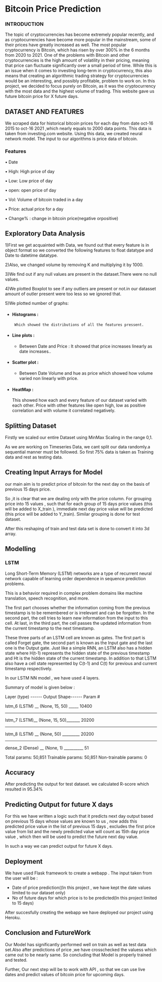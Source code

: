 
# Bitcoin Price Prediction



### INTRODUCTION

The topic of cryptocurrencies has become extremely popular recently, and as cryptocurrencies have become more popular in the mainstream, some of their prices have greatly increased as well. The most popular cryptocurrency is Bitcoin, which has risen by over 300% in the 6 months from  2020 to  2021. One of the problems with Bitcoin and other cryptocurrencies is the high amount of volatility in their pricing, meaning that price can fluctuate significantly over a small period of time. While this is an issue when it comes to investing long-term in cryptocurrency, this also means that creating an algorithmic trading strategy for cryptocurrencies would be an interesting, and possibly profitable, problem to work on. In this project, we decided to focus purely on Bitcoin, as it was the cryptocurrency with the most data and the highest volume of trading.
This website gave us future bitcoin price for X future days.
## DATASET AND FEATURES

We scraped data for historical bitcoin prices for each day from date oct-16 2015 to oct-16 2021 ,which nearly equals to 2000 data points. This data is taken from investing.com website.
Using this data, we created neural network model. The input to our algorithms is  price data of bitcoin.

### Features
• Date
 
• High: High price of day

• Low: Low price of day

• open: open price of day

• Vol: Volume of bitcoin traded in a day

• Price: actual price for a day

• Change% : change in bitcoin price(negative orpositive)

## Exploratory Data Analysis

1)First we get acquainted with Data, we found out that every feature is in object format so we converted the following features  to float datatype and Date to datetime datatype.

2)Also, we changed volume by removing K and multiplying it by 1000.

3)We find out if any null values are present in the dataset.There were no null values.

4)We plotted Boxplot to see if any outliers are present or not.in our datasset amount of outler present were too less so we ignored that.

5)We plotted number of graphs:
  * #### Histograms  :
         Which showed the distributions of all the features pressent.
  * #### Line plots :
      * Between Date and Price :
         It showed that price increases linearly as date increases..

  * #### Scatter plot :
    * Between Date  Volume and hue as price which showed how volume varied non linearly with price.
  * #### HeatMap :
     This showed how each and every feature of our dataset varied with each other.
     Price with other features like open high, low as positive correlation and with volume it correlated negatively.
     
## Splitting Dataset

Firstly we scaled our entire Dataset using MinMax Scaling in the range 0,1.

As we are working on Timeseries Data, we cant split our data randomly.a sequential manner must be followed.
So first 75% data is taken as Training data and rest as testing data.
## Creating Input Arrays for Model

our main aim is to predict  price of bitcoin for the next day on the basis of previous 15 days price.

So ,it is clear that we are dealing only with the price column.
For grouping price into 15 values , such that for each group of 15 days price values (this will be added to X_train ), immediate next day price value will be predicted (this price will be added to Y_train). 
Similar grouping is done for test dataset.

After this reshaping of train and test data set is done to convert it into 3d array.

## Modelling
### LSTM

Long Short-Term Memory (LSTM) networks are a type of recurrent neural network capable of learning order dependence in sequence prediction problems.

This is a behavior required in complex problem domains like machine translation, speech recognition, and more.

The first part chooses whether the information coming from the previous timestamp is to be remembered or is irrelevant and can be forgotten. In the second part, the cell tries to learn new information from the input to this cell. At last, in the third part, the cell passes the updated information from the current timestamp to the next timestamp.

These three parts of an LSTM cell are known as gates. The first part is called Forget gate, the second part is known as the Input gate and the last one is the Output gate.
Just like a simple RNN, an LSTM also has a hidden state where H(t-1) represents the hidden state of the previous timestamp and Ht is the hidden state of the current timestamp. In addition to that LSTM also have a cell state represented by C(t-1) and C(t) for previous and current timestamp respectively.

In our LSTM NN model , we have used 4 layers. 

Summary of model is given below :

Layer (type) ------                Output Shape------              Param #   

lstm_6 (LSTM)   __             (None, 15, 50) _____           10400     
_________________________________________________________________
lstm_7 (LSTM)__                (None, 15, 50)_______            20200     
_________________________________________________________________
lstm_8 (LSTM) __               (None, 50) _________               20200     
_________________________________________________________________
dense_2 (Dense) __             (None, 1) __________                51        

Total params: 50,851
Trainable params: 50,851
Non-trainable params: 0


## Accuracy
After predicting the output for test dataset.
we calculated R-score which resulted in 95.34%

## Predicting Output for future X days

For this we have written a logic such that it predicts  next day  output based on previous 15 days whose values are known to us , now adds this predicted price value in the list of previous 15 days , excludes the first price value from list and the newly predicted value will count as 15th day price value , which then will be used to predict the future next day value.


In such a way we can predict output for future X days.

## Deployment

We have used Flask framework to create a webapp .
The input taken from the user will be :
* Date of price prediction((In this project , we have kept the date values limited to our dataset only)
* No of future days for which price is to be predicted(In this project limited to 15 days)

After succesfully  creating the webapp we have deployed our project using Heroku.

## Conclusion and FutureWork

Our Model has significantly performed well on train as well as test data set.Also after predictions of price ,we have crosschecked the valuess which came out to be nearly same.
So concluding that Model is properly trained and tested.

Further, Our next step will be to work with API , so that we can use live dates and predict values of bitcoin price for upcoming days.
